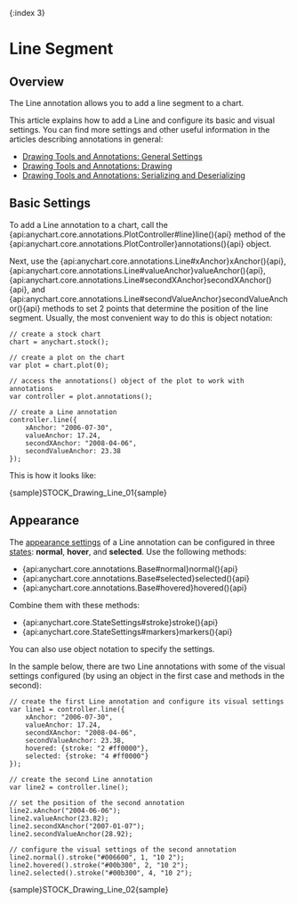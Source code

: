 {:index 3}
# Line Segment

## Overview

The Line annotation allows you to add a line segment to a chart.

This article explains how to add a Line and configure its basic and visual settings. You can find more settings and other useful information in the articles describing annotations in general:

* [Drawing Tools and Annotations: General Settings](General_Settings)
* [Drawing Tools and Annotations: Drawing](Drawing)
* [Drawing Tools and Annotations: Serializing and Deserializing](Serializing_Deserializing)

## Basic Settings

To add a Line annotation to a chart, call the {api:anychart.core.annotations.PlotController#line}line(){api} method of the {api:anychart.core.annotations.PlotController}annotations(){api} object.

Next, use the {api:anychart.core.annotations.Line#xAnchor}xAnchor(){api}, {api:anychart.core.annotations.Line#valueAnchor}valueAnchor(){api}, {api:anychart.core.annotations.Line#secondXAnchor}secondXAnchor(){api}, and {api:anychart.core.annotations.Line#secondValueAnchor}secondValueAnchor(){api} methods to set 2 points that determine the position of the line segment. Usually, the most convenient way to do this is object notation:

```
// create a stock chart
chart = anychart.stock();

// create a plot on the chart
var plot = chart.plot(0);

// access the annotations() object of the plot to work with annotations
var controller = plot.annotations();

// create a Line annotation
controller.line({
    xAnchor: "2006-07-30",
    valueAnchor: 17.24,
    secondXAnchor: "2008-04-06",
    secondValueAnchor: 23.38
});
```

This is how it looks like:

{sample}STOCK\_Drawing\_Line\_01{sample}

## Appearance

The [appearance settings](../../../Appearance_Settings) of a Line annotation can be configured in three [states](../../../Common_Settings/Interactivity/States): **normal**, **hover**, and **selected**. Use the following methods:

* {api:anychart.core.annotations.Base#normal}normal(){api} 
* {api:anychart.core.annotations.Base#selected}selected(){api} 
* {api:anychart.core.annotations.Base#hovered}hovered(){api}

Combine them with these methods:

* {api:anychart.core.StateSettings#stroke}stroke(){api}
* {api:anychart.core.StateSettings#markers}markers(){api}

You can also use object notation to specify the settings.

In the sample below, there are two Line annotations with some of the visual settings configured (by using an object in the first case and methods in the second):

```
// create the first Line annotation and configure its visual settings
var line1 = controller.line({
    xAnchor: "2006-07-30",
    valueAnchor: 17.24,
    secondXAnchor: "2008-04-06",
    secondValueAnchor: 23.38,
    hovered: {stroke: "2 #ff0000"},
    selected: {stroke: "4 #ff0000"}
});

// create the second Line annotation
var line2 = controller.line();

// set the position of the second annotation
line2.xAnchor("2004-06-06");
line2.valueAnchor(23.82);
line2.secondXAnchor("2007-01-07");
line2.secondValueAnchor(28.92);
 
// configure the visual settings of the second annotation
line2.normal().stroke("#006600", 1, "10 2");
line2.hovered().stroke("#00b300", 2, "10 2");
line2.selected().stroke("#00b300", 4, "10 2");
```

{sample}STOCK\_Drawing\_Line\_02{sample}